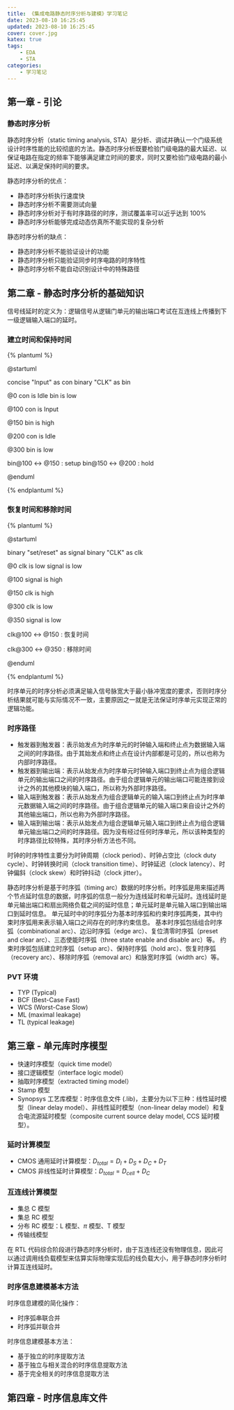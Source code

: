 ```yaml
---
title: 《集成电路静态时序分析与建模》学习笔记
date: 2023-08-10 16:25:45
updated: 2023-08-10 16:25:45
cover: cover.jpg
katex: true
tags:
    - EDA
    - STA
categories:
    - 学习笔记
---
```


## 第一章 - 引论

### 静态时序分析

静态时序分析（static timing analysis, STA）是分析、调试并确认一个门级系统设计时序性能的比较彻底的方法。静态时序分析既要检验门级电路的最大延迟、以保证电路在指定的频率下能够满足建立时间的要求，同时又要检验门级电路的最小延迟、以满足保持时间的要求。

静态时序分析的优点：
- 静态时序分析执行速度快
- 静态时序分析不需要测试向量
- 静态时序分析对于有时序路径的时序，测试覆盖率可以近乎达到 100%
- 静态时序分析能够完成动态仿真所不能实现的复杂分析

静态时序分析的缺点：
- 静态时序分析不能验证设计的功能
- 静态时序分析只能验证同步时序电路的时序特性
- 静态时序分析不能自动识别设计中的特殊路径

## 第二章 - 静态时序分析的基础知识

信号线延时的定义为：逻辑信号从逻辑门单元的输出端口考试在互连线上传播到下一级逻辑输入端口的延时。

### 建立时间和保持时间

{% plantuml %}

@startuml

concise "Input" as con
binary "CLK" as bin

@0
con is Idle
bin is low

@100
con is Input

@150
bin is high

@200
con is Idle

@300
bin is low

bin@100 <-> @150 : setup
bin@150 <-> @200 : hold

@enduml

{% endplantuml %}

### 恢复时间和移除时间

{% plantuml %}

@startuml

binary "set/reset" as signal
binary "CLK" as clk

@0
clk is low
signal is low

@100
signal is high

@150
clk is high

@300
clk is low

@350
signal is low

clk@100 <-> @150 : 恢复时间

clk@300 <-> @350 : 移除时间

@enduml

{% endplantuml %}

时序单元的时序分析必须满足输入信号脉宽大于最小脉冲宽度的要求，否则时序分析结果就可能与实际情况不一致，主要原因之一就是无法保证时序单元实现正常的逻辑功能。

### 时序路径

- 触发器到触发器：表示始发点为时序单元的时钟输入端和终止点为数据输入端之间的时序路径。由于其始发点和终止点在设计内部都是可见的，所以也称为内部时序路径。
- 触发器到输出端：表示从始发点为时序单元时钟输入端口到终止点为组合逻辑单元的输出端口之间的时序路径。由于组合逻辑单元的输出端口可能连接到设计之外的其他模块的输入端口，所以称为外部时序路径。
- 输入端到触发器：表示从始发点为组合逻辑单元的输入端口到终止点为时序单元数据输入端之间的时序路径。由于组合逻辑单元的输入端口来自设计之外的其他输出端口，所以也称为外部时序路径。
- 输入端到输出端：表示从始发点为组合逻辑单元输入端口到终止点为组合逻辑单元输出端口之间的时序路径。因为没有经过任何时序单元，所以该种类型的时序路径比较特殊，其时序分析方法也不同。

时钟的时序特性主要分为时钟周期（clock period）、时钟占空比（clock duty cycle）、时钟转换时间（clock transition time）、时钟延迟（clock latency）、时钟偏斜（clock skew）和时钟抖动（clock jitter）。

静态时序分析是基于时序弧（timing arc）数据的时序分析。时序弧是用来描述两个节点延时信息的数据，时序弧的信息一般分为连线延时和单元延时。连线延时是单元输出端口和扇出网络负载之间的延时信息；单元延时是单元输入端口到输出端口到延时信息。
单元延时中的时序弧分为基本时序弧和约束时序弧两类，其中约束时序弧用来表示输入端口之间存在的时序约束信息。
基本时序弧包括组合时序弧（combinational arc）、边沿时序弧（edge arc）、复位清零时序弧（preset and clear arc）、三态使能时序弧（three state enable and disable arc）等。
约束时序弧包括建立时序弧（setup arc）、保持时序弧（hold arc）、恢复时序弧（recovery arc）、移除时序弧（removal arc）和脉宽时序弧（width arc）等。

### PVT 环境

- TYP (Typical)
- BCF (Best-Case Fast)
- WCS (Worst-Case Slow)
- ML (maximal leakage)
- TL (typical leakage)

## 第三章 - 单元库时序模型

- 快速时序模型（quick time model）
- 接口逻辑模型（interface logic model）
- 抽取时序模型（extracted timing model）
- Stamp 模型
- Synopsys 工艺库模型：时序信息文件 (.lib)，主要分为以下三种：线性延时模型（linear delay model）、非线性延时模型（non-linear delay model）和复合电流源延时模型（composite current source delay model, CCS 延时模型）。

### 延时计算模型

- CMOS 通用延时计算模型：$D_{total} = D_I + D_S + D_C + D_T$
- CMOS 非线性延时计算模型：$D_{total} = D_{cell} + D_C$

### 互连线计算模型

- 集总 C 模型
- 集总 RC 模型
- 分布 RC 模型：L 模型、$\pi$ 模型、T 模型
- 传输线模型

在 RTL 代码综合阶段进行静态时序分析时，由于互连线还没有物理信息，因此可以通过调用线负载模型来估算实际物理实现后的线负载大小，用于静态时序分析时计算互连线延时。

### 时序信息建模基本方法

时序信息建模的简化操作：
- 时序弧串联合并
- 时序弧并联合并

时序信息建模基本方法：
- 基于独立的时序提取方法
- 基于独立与相关混合的时序信息提取方法
- 基于完全相关的时序信息提取方法

## 第四章 - 时序信息库文件


